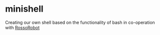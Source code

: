 # minishell
Creating our own shell based on the functionality of bash
in co-operation with [RossoRobot](https://github.com/RossoRobot/minishell)
